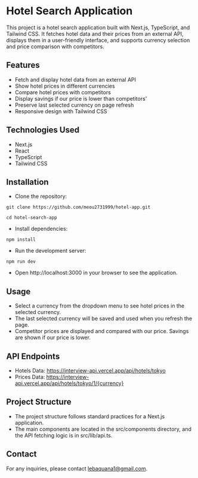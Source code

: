 # Hotel Search Application

This project is a hotel search application built with Next.js, TypeScript, and Tailwind CSS. It fetches hotel data and their prices from an external API, displays them in a user-friendly interface, and supports currency selection and price comparison with competitors.

## Features

- Fetch and display hotel data from an external API
- Show hotel prices in different currencies
- Compare hotel prices with competitors
- Display savings if our price is lower than competitors'
- Preserve last selected currency on page refresh
- Responsive design with Tailwind CSS

## Technologies Used

- Next.js
- React
- TypeScript
- Tailwind CSS

## Installation

- Clone the repository:

```
git clone https://github.com/meou2731999/hotel-app.git
```
```
cd hotel-search-app
```

- Install dependencies:

```
npm install
```

- Run the development server:
```
npm run dev
```
- Open http://localhost:3000 in your browser to see the application.

## Usage

- Select a currency from the dropdown menu to see hotel prices in the selected currency.
- The last selected currency will be saved and used when you refresh the page.
- Competitor prices are displayed and compared with our price. Savings are shown if our price is lower.

## API Endpoints

- Hotels Data: https://interview-api.vercel.app/api/hotels/tokyo
- Prices Data: https://interview-api.vercel.app/api/hotels/tokyo/1/{currency}

## Project Structure

- The project structure follows standard practices for a Next.js application.
- The main components are located in the src/components directory, and the API fetching logic is in src/lib/api.ts.

## Contact
For any inquiries, please contact lebaquana1@gmail.com.

